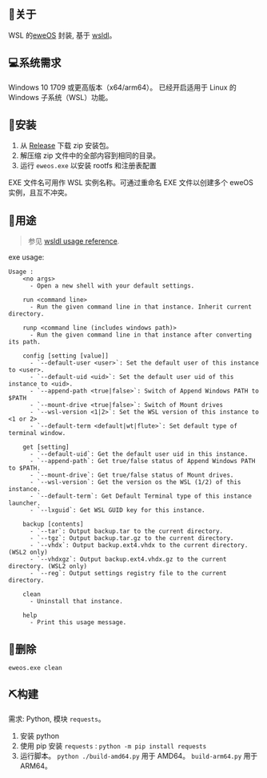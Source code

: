 ## 🐑关于

WSL 的[eweOS](https://os.ewe.moe/) 封装, 基于 [wsldl](https://github.com/yuk7/wsldl)。

## 💻系统需求

Windows 10 1709 或更高版本（x64/arm64）。
已经开启适用于 Linux 的 Windows 子系统（WSL）功能。


## 💾安装

1. 从 [Release](https://github.com/YisuiDenghua/eweOS-WSL/releases) 下载 zip 安装包。
2. 解压缩 zip 文件中的全部内容到相同的目录。
3. 运行 `eweos.exe` 以安装 rootfs 和注册表配置

EXE 文件名可用作 WSL 实例名称。可通过重命名 EXE 文件以创建多个 eweOS 实例，且互不冲突。

## 📝用途

> 参见 [wsldl usage reference](https://github.com/yuk7/wsldl#how-to-usefor-installed-instance).

exe usage:
```
Usage :
    <no args>
      - Open a new shell with your default settings.

    run <command line>
      - Run the given command line in that instance. Inherit current directory.

    runp <command line (includes windows path)>
      - Run the given command line in that instance after converting its path.

    config [setting [value]]
      - `--default-user <user>`: Set the default user of this instance to <user>.
      - `--default-uid <uid>`: Set the default user uid of this instance to <uid>.
      - `--append-path <true|false>`: Switch of Append Windows PATH to $PATH
      - `--mount-drive <true|false>`: Switch of Mount drives
      - `--wsl-version <1|2>`: Set the WSL version of this instance to <1 or 2>
      - `--default-term <default|wt|flute>`: Set default type of terminal window.

    get [setting]
      - `--default-uid`: Get the default user uid in this instance.
      - `--append-path`: Get true/false status of Append Windows PATH to $PATH.
      - `--mount-drive`: Get true/false status of Mount drives.
      - `--wsl-version`: Get the version os the WSL (1/2) of this instance.
      - `--default-term`: Get Default Terminal type of this instance launcher.
      - `--lxguid`: Get WSL GUID key for this instance.

    backup [contents]
      - `--tar`: Output backup.tar to the current directory.
      - `--tgz`: Output backup.tar.gz to the current directory.
      - `--vhdx`: Output backup.ext4.vhdx to the current directory. (WSL2 only)
      - `--vhdxgz`: Output backup.ext4.vhdx.gz to the current directory. (WSL2 only)
      - `--reg`: Output settings registry file to the current directory.

    clean
      - Uninstall that instance.

    help
      - Print this usage message.
```

## 🚮删除

`eweos.exe clean`

## ⛏构建

需求: Python, 模块 `requests`。

1. 安装 python
2. 使用 pip 安装 `requests` : `python -m pip install requests`
3. 运行脚本。 `python ./build-amd64.py` 用于 AMD64。 `build-arm64.py` 用于 ARM64。

